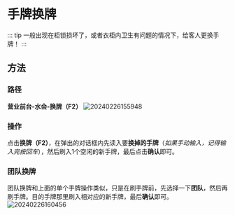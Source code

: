 # 手牌换牌
::: tip
一般出现在柜锁损坏了，或者衣柜内卫生有问题的情况下，给客人更换手牌！
:::
## 方法
### 路径
**营业前台-水会-换牌（F2）**
![20240226155948](https://wiki-cdsoft.oss-cn-hangzhou.aliyuncs.com/20240226155948.png)
### 操作
点击**换牌（F2）**，在弹出的对话框内先读入要**换掉的手牌**（*如果手动输入，记得输入完按回车*），然后刷入1个空闲的新手牌，最后点击**确认**即可。
### 团队换牌
团队换牌和上面的单个手牌操作类似，只是在刷手牌前，先选择一下**团队**，然后再刷手牌。目的手牌那里刷入相对应的新手牌，最后**确认**即可。
![20240226160456](https://wiki-cdsoft.oss-cn-hangzhou.aliyuncs.com/20240226160456.png)

